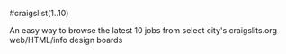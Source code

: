 #craigslist(1..10)

An easy way to browse the latest 10 jobs from select city's craigslits.org web/HTML/info design boards
